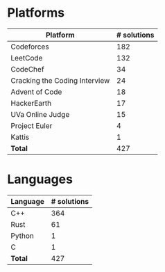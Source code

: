 # Platforms
Platform | # solutions
-------- | -----------
Codeforces | 182
LeetCode | 132
CodeChef | 34
Cracking the Coding Interview | 24
Advent of Code | 18
HackerEarth | 17
UVa Online Judge | 15
Project Euler | 4
Kattis | 1
**Total** | 427

# Languages
Language | # solutions
-------- | -----------
C++ | 364
Rust | 61
Python | 1
C | 1
**Total** | 427

